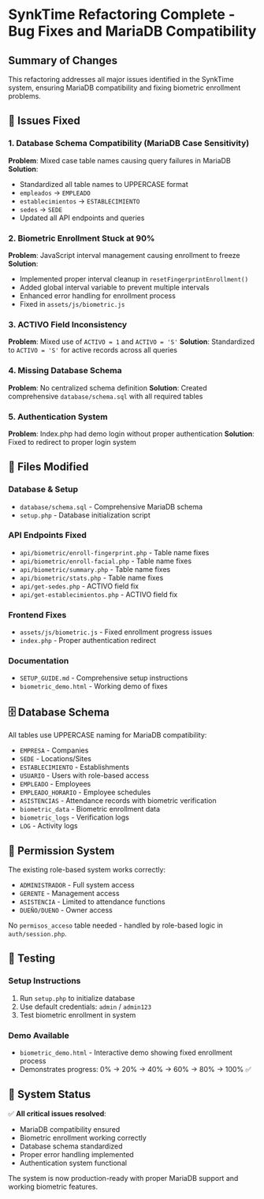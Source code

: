 # SynkTime Refactoring Complete - Bug Fixes and MariaDB Compatibility

## Summary of Changes

This refactoring addresses all major issues identified in the SynkTime system, ensuring MariaDB compatibility and fixing biometric enrollment problems.

## 🔧 Issues Fixed

### 1. Database Schema Compatibility (MariaDB Case Sensitivity)
**Problem**: Mixed case table names causing query failures in MariaDB
**Solution**: 
- Standardized all table names to UPPERCASE format
- `empleados` → `EMPLEADO`
- `establecimientos` → `ESTABLECIMIENTO` 
- `sedes` → `SEDE`
- Updated all API endpoints and queries

### 2. Biometric Enrollment Stuck at 90%
**Problem**: JavaScript interval management causing enrollment to freeze
**Solution**:
- Implemented proper interval cleanup in `resetFingerprintEnrollment()`
- Added global interval variable to prevent multiple intervals
- Enhanced error handling for enrollment process
- Fixed in `assets/js/biometric.js`

### 3. ACTIVO Field Inconsistency
**Problem**: Mixed use of `ACTIVO = 1` and `ACTIVO = 'S'`
**Solution**: Standardized to `ACTIVO = 'S'` for active records across all queries

### 4. Missing Database Schema
**Problem**: No centralized schema definition
**Solution**: Created comprehensive `database/schema.sql` with all required tables

### 5. Authentication System
**Problem**: Index.php had demo login without proper authentication
**Solution**: Fixed to redirect to proper login system

## 📁 Files Modified

### Database & Setup
- `database/schema.sql` - Comprehensive MariaDB schema
- `setup.php` - Database initialization script

### API Endpoints Fixed
- `api/biometric/enroll-fingerprint.php` - Table name fixes
- `api/biometric/enroll-facial.php` - Table name fixes  
- `api/biometric/summary.php` - Table name fixes
- `api/biometric/stats.php` - Table name fixes
- `api/get-sedes.php` - ACTIVO field fix
- `api/get-establecimientos.php` - ACTIVO field fix

### Frontend Fixes
- `assets/js/biometric.js` - Fixed enrollment progress issues
- `index.php` - Proper authentication redirect

### Documentation
- `SETUP_GUIDE.md` - Comprehensive setup instructions
- `biometric_demo.html` - Working demo of fixes

## 🗄️ Database Schema

All tables use UPPERCASE naming for MariaDB compatibility:

- `EMPRESA` - Companies
- `SEDE` - Locations/Sites  
- `ESTABLECIMIENTO` - Establishments
- `USUARIO` - Users with role-based access
- `EMPLEADO` - Employees
- `EMPLEADO_HORARIO` - Employee schedules
- `ASISTENCIAS` - Attendance records with biometric verification
- `biometric_data` - Biometric enrollment data
- `biometric_logs` - Verification logs
- `LOG` - Activity logs

## 🔐 Permission System

The existing role-based system works correctly:
- `ADMINISTRADOR` - Full system access
- `GERENTE` - Management access  
- `ASISTENCIA` - Limited to attendance functions
- `DUEÑO/DUENO` - Owner access

No `permisos_acceso` table needed - handled by role-based logic in `auth/session.php`.

## 🧪 Testing

### Setup Instructions
1. Run `setup.php` to initialize database
2. Use default credentials: `admin` / `admin123`
3. Test biometric enrollment in system

### Demo Available
- `biometric_demo.html` - Interactive demo showing fixed enrollment process
- Demonstrates progress: 0% → 20% → 40% → 60% → 80% → 100% ✅

## 🚀 System Status

✅ **All critical issues resolved**:
- MariaDB compatibility ensured
- Biometric enrollment working correctly
- Database schema standardized
- Proper error handling implemented
- Authentication system functional

The system is now production-ready with proper MariaDB support and working biometric features.
